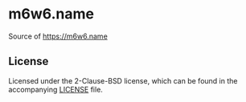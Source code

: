 # m6w6.name

Source of https://m6w6.name

## License

Licensed under the 2-Clause-BSD license, which can be found in
the accompanying [LICENSE](./LICENSE) file.

